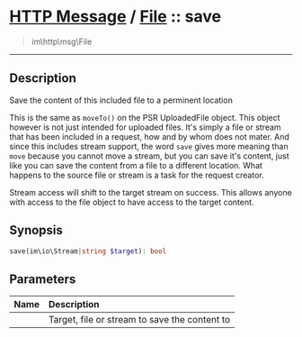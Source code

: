 # [HTTP Message](http.md) / [File](http-File.md) :: save
 > im\http\msg\File
____

## Description
Save the content of this included file to a perminent location

This is the same as `moveTo()` on the PSR UploadedFile object.
This object however is not just intended for uploaded files.
It's simply a file or stream that has been included in a request,
how and by whom does not mater. And since this includes stream support,
the word `save` gives more meaning than `move` because you cannot
move a stream, but you can save it's content, just like you can save the
content from a file to a different location. What happens to the source
file or stream is a task for the request creator.

Stream access will shift to the target stream on success. This allows anyone with access
to the file object to have access to the target content.

## Synopsis
```php
save(im\io\Stream|string $target): bool
```

## Parameters
| Name | Description |
| :--- | :---------- |
|  | Target, file or stream to save the content to |

